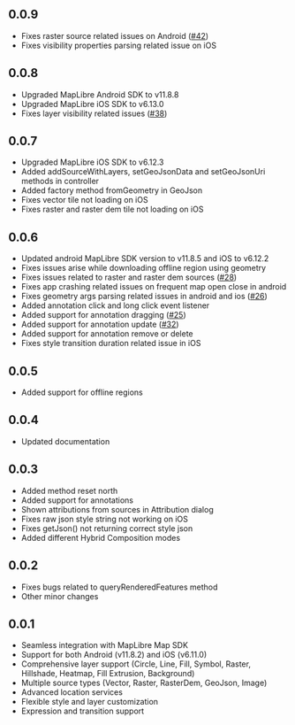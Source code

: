 ## 0.0.9

* Fixes raster source related issues on Android ([#42](https://github.com/itheamc/naxalibre/issues/42))
* Fixes visibility properties parsing related issue on iOS

## 0.0.8

* Upgraded MapLibre Android SDK to v11.8.8
* Upgraded MapLibre iOS SDK to v6.13.0
* Fixes layer visibility related issues ([#38](https://github.com/itheamc/naxalibre/issues/38))

## 0.0.7

* Upgraded MapLibre iOS SDK to v6.12.3
* Added addSourceWithLayers, setGeoJsonData and setGeoJsonUri methods in controller
* Added factory method fromGeometry in GeoJson
* Fixes vector tile not loading on iOS
* Fixes raster and raster dem tile not loading on iOS

## 0.0.6

* Updated android MapLibre SDK version to v11.8.5 and iOS to v6.12.2
* Fixes issues arise while downloading offline region using geometry
* Fixes issues related to raster and raster dem sources ([#28](https://github.com/itheamc/naxalibre/issues/28))
* Fixes app crashing related issues on frequent map open close in android
* Fixes geometry args parsing related issues in android and ios ([#26](https://github.com/itheamc/naxalibre/issues/26))
* Added annotation click and long click event listener
* Added support for annotation dragging ([#25](https://github.com/itheamc/naxalibre/issues/25))
* Added support for annotation update ([#32](https://github.com/itheamc/naxalibre/issues/32))
* Added support for annotation remove or delete
* Fixes style transition duration related issue in iOS


## 0.0.5

* Added support for offline regions

## 0.0.4

* Updated documentation

## 0.0.3

* Added method reset north
* Added support for annotations
* Shown attributions from sources in Attribution dialog
* Fixes raw json style string not working on iOS
* Fixes getJson() not returning correct style json
* Added different Hybrid Composition modes

## 0.0.2

* Fixes bugs related to queryRenderedFeatures method
* Other minor changes

## 0.0.1

* Seamless integration with MapLibre Map SDK
* Support for both Android (v11.8.2) and iOS (v6.11.0)
* Comprehensive layer support (Circle, Line, Fill, Symbol, Raster, Hillshade, Heatmap, Fill
  Extrusion, Background)
* Multiple source types (Vector, Raster, RasterDem, GeoJson, Image)
* Advanced location services
* Flexible style and layer customization
* Expression and transition support
